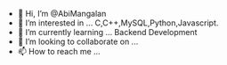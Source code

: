 - 👋 Hi, I’m @AbiMangalan
- 👀 I’m interested in ... C,C++,MySQL,Python,Javascript.
- 🌱 I’m currently learning ... Backend Development
- 💞️ I’m looking to collaborate on ...
- 📫 How to reach me ...

<!---
AbiMangalan/AbiMangalan is a ✨ special ✨ repository because its `README.md` (this file) appears on your GitHub profile.
You can click the Preview link to take a look at your changes.
--->
